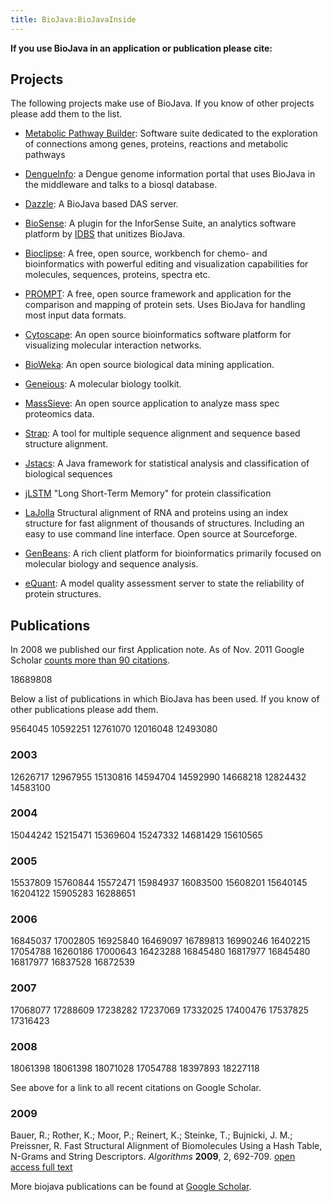 ```yaml
---
title: BioJava:BioJavaInside
---
```


**If you use BioJava in an application or publication please cite:**

Projects
--------

The following projects make use of BioJava. If you know of other
projects please add them to the list.

-   [Metabolic Pathway Builder](http://www.genostar.com/): Software
    suite dedicated to the exploration of connections among genes,
    proteins, reactions and metabolic pathways

<!-- -->

-   [DengueInfo](http://www.dengueinfo.org/): a Dengue genome
    information portal that uses BioJava in the middleware and talks to
    a biosql database.

<!-- -->

-   [Dazzle](http://www.derkholm.net/thomas/dazzle): A BioJava based DAS
    server.

<!-- -->

-   [BioSense](http://www.idbs.com/InforSenseSuite/BioSense): A plugin
    for the InforSense Suite, an analytics software platform by
    [IDBS](http://www.idbs.com/) that unitizes BioJava.

<!-- -->

-   [Bioclipse](http://www.bioclipse.net): A free, open source,
    workbench for chemo- and bioinformatics with powerful editing and
    visualization capabilities for molecules, sequences, proteins,
    spectra etc.

<!-- -->

-   [PROMPT](http://webclu.bio.wzw.tum.de/prompt): A free, open source
    framework and application for the comparison and mapping of protein
    sets. Uses BioJava for handling most input data formats.

<!-- -->

-   [Cytoscape](http://www.cytoscape.org): An open source bioinformatics
    software platform for visualizing molecular interaction networks.

<!-- -->

-   [BioWeka](http://www.bioweka.org): An open source biological data
    mining application.

<!-- -->

-   [Geneious](http://www.biomatters.com): A molecular biology toolkit.

<!-- -->

-   [MassSieve](http://www.ncbi.nlm.nih.gov/staff/slottad/MassSieve/):
    An open source application to analyze mass spec proteomics data.

<!-- -->

-   [Strap](http://www.charite.de/bioinf/strap/): A tool for multiple
    sequence alignment and sequence based structure alignment.

<!-- -->

-   [Jstacs](http://www.jstacs.de): A Java framework for statistical
    analysis and classification of biological sequences

<!-- -->

-   [jLSTM](http://www.bioinf.jku.at/software/LSTM_protein/) "Long
    Short-Term Memory" for protein classification

<!-- -->

-   [LaJolla](http://lajolla.sourceforge.net) Structural alignment of
    RNA and proteins using an index structure for fast alignment of
    thousands of structures. Including an easy to use command line
    interface. Open source at Sourceforge.

<!-- -->

-   [GenBeans](http://www.geneinfinity.org/genbeans/index.html): A rich
    client platform for bioinformatics primarily focused on molecular
    biology and sequence analysis.

<!-- -->

-   [eQuant](http://bioservices.hs-mittweida.de/equant/): A model
    quality assessment server to state the reliability of protein
    structures.

Publications
------------

In 2008 we published our first Application note. As of Nov. 2011 Google
Scholar [counts more than 90
citations](http://scholar.google.com/scholar?cites=3048631375755320177&as_sdt=2005&sciodt=0,5&hl=en).

<pubmed name="BioJava2008"> 18689808 </pubmed>

Below a list of publications in which BioJava has been used. If you know
of other publications please add them.

<pubmed name="hidalgo1998"> 9564045 </pubmed>
<pubmed name="jacobs2000">10592251 </pubmed>
<pubmed name="xie2000">12761070</pubmed> <pubmed> 12016048</pubmed>
<pubmed> 12493080 </pubmed>

### 2003

<pubmed > 12626717</pubmed> <pubmed > 12967955 </pubmed> <pubmed >
15130816 </pubmed> <pubmed > 14594704 </pubmed> <pubmed > 14592990
</pubmed> <pubmed > 14668218</pubmed> <pubmed > 12824432 </pubmed>
<pubmed > 14583100</pubmed>

### 2004

<pubmed > 15044242 </pubmed> <pubmed > 15215471 </pubmed> <pubmed >
15369604 </pubmed> <pubmed > 15247332 </pubmed> <pubmed > 14681429
</pubmed> <pubmed > 15610565 </pubmed>

### 2005

<pubmed > 15537809</pubmed> <pubmed > 15760844</pubmed> <pubmed >
15572471 </pubmed> <pubmed > 15984937 </pubmed> <pubmed > 16083500
</pubmed> <pubmed > 15608201 </pubmed> <pubmed > 15640145 </pubmed>
<pubmed > 16204122 </pubmed> <pubmed > 15905283 </pubmed> <pubmed >
16288651 </pubmed>

### 2006

<pubmed > 16845037 </pubmed> <pubmed > 17002805 </pubmed> <pubmed >
16925840 </pubmed> <pubmed > 16469097</pubmed> <pubmed >
16789813</pubmed> <pubmed > 16990246</pubmed> <pubmed >
16402215</pubmed> <pubmed > 17054788 </pubmed> <pubmed > 16260186
</pubmed> <pubmed > 17000643</pubmed> <pubmed > 16423288</pubmed>
<pubmed > 16845480 </pubmed> <pubmed > 16817977 </pubmed> <pubmed >
16845480</pubmed> <pubmed > 16817977</pubmed> <pubmed >
16837528</pubmed> <pubmed > 16872539</pubmed>

### 2007

<pubmed > 17068077</pubmed> <pubmed > 17288609 </pubmed> <pubmed >
17238282</pubmed> <pubmed > 17237069 </pubmed> <pubmed >
17332025</pubmed> <pubmed > 17400476</pubmed> <pubmed >
17537825</pubmed> <pubmed > 17316423</pubmed>

### 2008

<pubmed > 18061398</pubmed> <pubmed name="zajac2008">18061398</pubmed>
<pubmed name="vernikos2008">18071028</pubmed>
<pubmed name="liang2008">17054788</pubmed>
<pubmed name="chalk2008">18397893</pubmed>
<pubmed name="gront2008">18227118</pubmed>

See above for a link to all recent citations on Google Scholar.

### 2009

Bauer, R.; Rother, K.; Moor, P.; Reinert, K.; Steinke, T.; Bujnicki, J.
M.; Preissner, R. Fast Structural Alignment of Biomolecules Using a Hash
Table, N-Grams and String Descriptors. *Algorithms* **2009**, 2,
692-709. [open access full text](http://www.mdpi.com/1999-4893/2/2/692)

More biojava publications can be found at [Google
Scholar](http://scholar.google.com/scholar?q=biojava).
